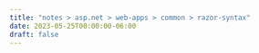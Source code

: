 ```yaml
---
title: "notes > asp.net > web-apps > common > razor-syntax"
date: 2023-05-25T00:00:00-06:00
draft: false
---
```


